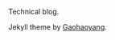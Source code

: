 Technical blog.

Jekyll theme by [Gaohaoyang](https://github.com/Gaohaoyang/gaohaoyang.github.io).

